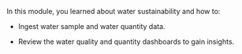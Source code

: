 In this module, you learned about water sustainability and how to:

- Ingest water sample and water quantity data.

- Review the water quality and quantity dashboards to gain insights.
